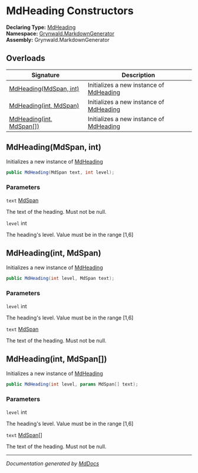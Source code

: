 ﻿<!--  
  <auto-generated>   
    The contents of this file were generated by a tool.  
    Changes to this file may be list if the file is regenerated  
  </auto-generated>   
-->

# MdHeading Constructors

**Declaring Type:** [MdHeading](../index.md)  
**Namespace:** [Grynwald.MarkdownGenerator](../../index.md)  
**Assembly:** Grynwald.MarkdownGenerator

## Overloads

| Signature                                          | Description                                            |
| -------------------------------------------------- | ------------------------------------------------------ |
| [MdHeading(MdSpan, int)](#mdheadingmdspan-int)     | Initializes a new instance of [MdHeading](../index.md) |
| [MdHeading(int, MdSpan)](#mdheadingint-mdspan)     | Initializes a new instance of [MdHeading](../index.md) |
| [MdHeading(int, MdSpan\[\])](#mdheadingint-mdspan) | Initializes a new instance of [MdHeading](../index.md) |

## MdHeading(MdSpan, int)

Initializes a new instance of [MdHeading](../index.md)

```csharp
public MdHeading(MdSpan text, int level);
```

### Parameters

`text`  [MdSpan](../../MdSpan/index.md)

The text of the heading. Must not be null.

`level`  int

The heading's level. Value must be in the range \[1,6\]

## MdHeading(int, MdSpan)

Initializes a new instance of [MdHeading](../index.md)

```csharp
public MdHeading(int level, MdSpan text);
```

### Parameters

`level`  int

The heading's level. Value must be in the range \[1,6\]

`text`  [MdSpan](../../MdSpan/index.md)

The text of the heading. Must not be null.

## MdHeading(int, MdSpan\[\])

Initializes a new instance of [MdHeading](../index.md)

```csharp
public MdHeading(int level, params MdSpan[] text);
```

### Parameters

`level`  int

The heading's level. Value must be in the range \[1,6\]

`text`  [MdSpan](../../MdSpan/index.md)\[\]

The text of the heading. Must not be null.

___

*Documentation generated by [MdDocs](https://github.com/ap0llo/mddocs)*
